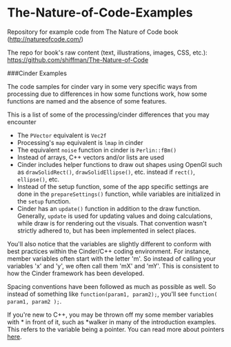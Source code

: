 The-Nature-of-Code-Examples
===========================

Repository for example code from The Nature of Code book (http://natureofcode.com/)

The repo for book's raw content (text, illustrations, images, CSS, etc.): https://github.com/shiffman/The-Nature-of-Code

###Cinder Examples

The code samples for cinder vary in some very specific ways from processing due to differences in how some functions work, how some functions are named and the absence of some features. 

This is a list of some of the processing/cinder differences that you may encounter

* The ``PVector`` equivalent is ``Vec2f``
* Processing's ``map`` equivalent is ``lmap`` in cinder
* The equivalent ``noise`` function in cinder is ``Perlin::fBm()``
* Instead of arrays, C++ vectors and/or lists are used
* Cinder includes helper functions to draw out shapes using OpenGl such as ``drawSolidRect()``, ``drawSolidEllipse()``, etc. instead if ``rect()``, ``ellipse()``, etc.
* Instead of the setup function, some of the app specific settings are done in the ``prepareSettings()`` function, while variables are initialized in the ``setup`` function.
* Cinder has an ``update()`` function in addition to the draw function. Generally, ``update`` is used for updating values and doing calculations, while draw is for rendering out the visuals. That convention wasn't strictly adhered to, but has been implemented in select places.

You'll also notice that the variables are slightly different to conform with best practices within the Cinder/C++ coding environment. For instance, member variables often start with the letter 'm'. So instead of calling your variables 'x' and 'y', we often call them 'mX' and 'mY'. This is consistent to how the Cinder framework has been developed. 

Spacing conventions have been followed as much as possible as well. So instead of something like ``function(param1, param2);``, you'll see ``function( param1, param2 );``.

If you're new to C++, you may be thrown off my some member variables with * in front of it, such as *walker in many of the introduction examples. This refers to the variable being a pointer. You can read more about pointers [here](http://www.cplusplus.com/doc/tutorial/pointers/).